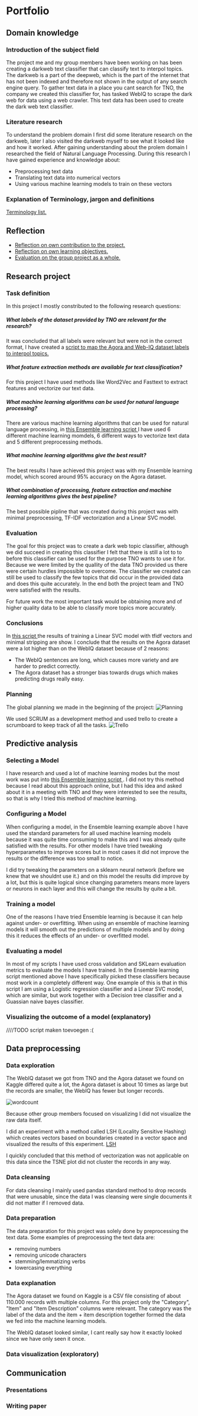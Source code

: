 # Portfolio

## Domain knowledge
### Introduction of the subject field
The project me and my group members have been working on has been creating a darkweb text classifier that can classify text to interpol topics.
The darkweb is a part of the deepweb, which is the part of the internet that has not been indexed and therefore not shown in the output of any search engine query.
To gather text data in a place you cant search for TNO, the company we created this classifier for, has tasked WebIQ to scrape the dark web for data using a web crawler. This text data has been used to create the dark web text classifier.

### Literature research
To understand the problem domain I first did some literature research on the darkweb, later I also visited the darkweb myself to see what it looked like and how it worked.
After gaining understanding about the prolem domain I researched the field of Natural Language Processing.
During this research I have gained experience and knowledge about:

- Preprocessing text data
- Translating text data into numerical vectors
- Using various machine learning models to train on these vectors

### Explanation of Terminology, jargon and definitions
[Terminology list.](./terminology.md)
## Reflection

- [Reflection on own contribution to the project.](./reflection_own_project_contribution.md) 
- [Reflection on own learning objectives.](./reflection_own_learning_objectives.md)
- [Evaluation on the group project as a whole.](./evaluation_group_project.md) 

## Research project

### Task definition
In this project I mostly constributed to the following research questions:

##### What labels of the dataset provided by TNO are relevant for the research?
It was concluded that all labels were relevant but were not in the correct format, I have created a [script to map the Agora and Web-IQ dataset labels to interpol topics. ](./Notebooks/maptointerpoltopics.ipynb) 

##### What feature extraction methods are available for text classification?
For this project I have used methods like Word2Vec and Fasttext to extract features and vectorize our text data.

##### What machine learning algorithms can be used for natural language processing?
There are various machine learning algorithms that can be used for natural language processing, in [this Ensemble learning script ](./Notebooks/Ensemble_Learning.ipynb) I have used 6 different machine learning momdels, 6 different ways to vectorize text data and 5 different preprocessing methods.

##### What machine learning algorithms give the best result?
The best results I have achieved this project was with my Ensemble learning model, which scored around 95% accuracy on the Agora dataset.

##### What combination of processing, feature extraction and machine learning algorithms gives the best pipeline?
The best possible pipline that was created during this project was with minimal preprocessing, TF-IDF vectorization and a Linear SVC model.



### Evaluation
The goal for this project was to create a dark web topic classifier, although we did succeed in creating this classifier I felt that there is still a lot to to before this classifier can be used for the purpose TNO wants to use it for. Because we were limited by the quallity of the data TNO provided us there were certain hurdles impossible to overcome. The classifier we created can still be used to classify the few topics that did occur in the provided data and does this quite accurately. In the end both the project team and TNO were satisfied with the results.

For future work the most important task would be obtaining more and of higher quality data to be able to classify more topics more accurately.

### Conclusions
In [this script ](./Notebooks/model_comparison.ipynb) the results of training a Linear SVC model with tfidf vectors and minimal stripping are show.
I conclude that the results on the Agora dataset were a lot higher than on the WebIQ dataset because of 2 reasons:
- The WebIQ sentences are long, which causes more variety and are harder to predict correctly.
- The Agora dataset has a stronger bias towards drugs which makes predicting drugs really easy.

### Planning 
The global planning we made in the beginning of the project:
![Planning](./Images/Planning.PNG)

We used SCRUM as a development method and used trello to create a scrumboard to keep track of all the tasks.
![Trello](./Images/Trello.png)

## Predictive analysis
### Selecting a Model
I have research and used a lot of machine learning modes but the most work was put into [this Ensemble learning script ](./Notebooks/Ensemble_Learning.ipynb).
I did not try this method because I read about this approach online, but I had this idea and asked about it in a meeting with TNO and they were interested to see the results, so that is why I tried this method of machine learning.

### Configuring a Model
When configuring a model, in the Ensemble learning example above I have used the standard parameters for all used machine learning models because it was quite time consuming to make this and I was already quite satisfied with the results. For other models I have tried tweaking hyperparametes to improve scores but in most cases it did not improve the results or the difference was too small to notice. 

I did try tweaking the parameters on a sklearn neural network (before we knew that we shouldnt use it.) and on this model the results did improve by a lot, but this is quite logical since changing parameters means more layers or neurons in each layer and this will change the results by quite a bit.

### Training a model
One of the reasons I have tried Ensemble learning is because it can help against under- or overfitting. When using an ensemble of machine learning models it will smooth out the predictions of multiple models and by doing this it reduces the effects of an under- or overfitted model.

### Evaluating a model
In most of my scripts I have used cross validation and SKLearn evaluation metrics to evaluate the models I have trained. In the Ensemble learning script mentioned above I have specifically picked these classifiers because most work in a completely different way. One example of this is that in this script I am using a Logistic regression classifier and a Linear SVC model, which are similar, but work together with a Decision tree classifier and a Guassian naive bayes classifier.

### Visualizing the outcome of a model (explanatory)
 ////TODO script maken toevoegen :(

## Data preprocessing
### Data exploration
The WebIQ dataset we got from TNO and the Agora dataset we found on Kaggle differed quite a lot, the Agora dataset is about 10 times as large but the records are smaller, the WebIQ has fewer but longer records.

![wordcount](./Images/word_count.PNG)

Because other group members focused on visualizing I did not visualize the raw data itself. 

I did an experiment with a method called LSH (Locality Sensitive Hashing) which creates vectors based on boundaries created in a vector space and visualized the results of this experiment.
[LSH](./Notebooks/LSH_MinHash.ipynb)

I quickly concluded that this method of vectorization was not applicable on this data since the TSNE plot did not cluster the records in any way.

### Data cleansing
For data cleansing I mainly used pandas standard method to drop records that were unusable, since the data I was cleansing were single documents it did not matter if I removed data.

### Data preparation
The data preparation for this project was solely done by preprocessing the text data. Some examples of preprocessing the text data are:

- removing numbers
- removing unicode characters
- stemming/lemmatizing verbs
- lowercasing everything

### Data explanation
The Agora dataset we found on Kaggle is a CSV file consisting of about 110.000 records with multiple columns. For this project only the "Category", "Item" and "Item Description" columns were relevant. The category was the label of the data and the item + item description together formed the data we fed into the machine learning models.

The WebIQ dataset looked similar, I cant really say how it exactly looked since we have only seen it once.

### Data visualization (exploratory)


## Communication
### Presentations 
### Writing paper

